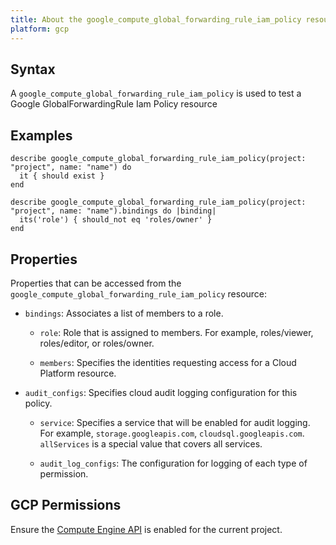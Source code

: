 ```yaml
---
title: About the google_compute_global_forwarding_rule_iam_policy resource
platform: gcp
---
```


## Syntax
A `google_compute_global_forwarding_rule_iam_policy` is used to test a Google GlobalForwardingRule Iam Policy resource

## Examples
```
describe google_compute_global_forwarding_rule_iam_policy(project: "project", name: "name") do
  it { should exist }
end

describe google_compute_global_forwarding_rule_iam_policy(project: "project", name: "name").bindings do |binding|
  its('role') { should_not eq 'roles/owner' }
end
```

## Properties
Properties that can be accessed from the `google_compute_global_forwarding_rule_iam_policy` resource:

  * `bindings`: Associates a list of members to a role.

    * `role`: Role that is assigned to members. For example, roles/viewer, roles/editor, or roles/owner.

    * `members`: Specifies the identities requesting access for a Cloud Platform resource.

  * `audit_configs`: Specifies cloud audit logging configuration for this policy.

    * `service`: Specifies a service that will be enabled for audit logging. For example, `storage.googleapis.com`, `cloudsql.googleapis.com`. `allServices`  is a special value that covers all services.

    * `audit_log_configs`: The configuration for logging of each type of permission.



## GCP Permissions

Ensure the [Compute Engine API](https://console.cloud.google.com/apis/library/compute.googleapis.com/) is enabled for the current project.
